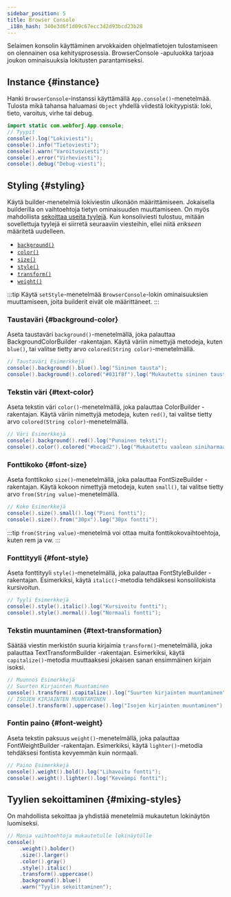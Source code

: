 ```yaml
---
sidebar_position: 5
title: Browser Console
_i18n_hash: 340e3d6f1d09c67ecc3d2d93bcd23b28
---
```

<DocChip chip='since' label='24.10' />
<JavadocLink type="foundation" location="com/webforj/BrowserConsole" top='true'/>

Selaimen konsolin käyttäminen arvokkaiden ohjelmatietojen tulostamiseen on olennainen osa kehitysprosessia. <JavadocLink type="foundation" location="com/webforj/BrowserConsole" code='true'>BrowserConsole</JavadocLink> -apuluokka tarjoaa joukon ominaisuuksia lokitusten parantamiseksi.

<!-- :::info
Ennen `24.10`, `App.consoleLog()` ja `App.consoleError()` menetelmät mahdollistivat tämän käyttäytymisen, mutta ne on sittemmin merkitty poistettaviksi.
::: -->

## Instance {#instance}

Hanki `BrowserConsole`-instanssi käyttämällä `App.console()`-menetelmää. Tulosta mikä tahansa haluamasi `Object` yhdellä viidestä lokityypistä: loki, tieto, varoitus, virhe tai debug.

```java
import static com.webforj.App.console;
// Tyypit
console().log("Lokiviesti");
console().info("Tietoviesti");
console().warn("Varoitusviesti");
console().error("Virheviesti");
console().debug("Debug-viesti");
```

## Styling {#styling}

Käytä builder-menetelmiä lokiviestin ulkonäön määrittämiseen. Jokaisella builderilla on vaihtoehtoja tietyn ominaisuuden muuttamiseen. On myös mahdollista [sekoittaa useita tyylejä](#mixing-styles).
Kun konsoliviesti tulostuu, mitään sovellettuja tyylejä ei siirretä seuraaviin viesteihin, ellei niitä *erikseen* määritetä uudelleen.

- [`background()`](#background-color)
- [`color()`](#text-color)
- [`size()`](#font-size)
- [`style()`](#font-style)
- [`transform()`](#text-transformation)
- [`weight()`](#font-weight)

:::tip
Käytä `setStyle`-menetelmää `BrowserConsole`-lokin ominaisuuksien muuttamiseen, joita builderit eivät ole määrittäneet.
:::

### Taustaväri {#background-color}

Aseta taustaväri `background()`-menetelmällä, joka palauttaa <JavadocLink type="foundation" location="com/webforj/BrowserConsole.BackgroundColorBuilder" code='true'>BackgroundColorBuilder</JavadocLink> -rakentajan.
Käytä väriin nimettyjä metodeja, kuten `blue()`, tai valitse tietty arvo `colored(String color)`-menetelmällä.

```java
// Taustaväri Esimerkkejä
console().background().blue().log("Sininen tausta");
console().background().colored("#031f8f").log("Mukautettu sininen tausta");
```

### Tekstin väri {#text-color}

Aseta tekstin väri `color()`-menetelmällä, joka palauttaa <JavadocLink type="foundation" location="com/webforj/BrowserConsole.ColorBuilder" code='true'>ColorBuilder</JavadocLink> -rakentajan.
Käytä väriin nimettyjä metodeja, kuten `red()`, tai valitse tietty arvo `colored(String color)`-menetelmällä.

```java
// Väri Esimerkkejä
console().background().red().log("Punainen teksti");
console().color().colored("#becad2").log("Mukautettu vaalean siniharmaa teksti");
```

### Fonttikoko {#font-size}

Aseta fonttikoko `size()`-menetelmällä, joka palauttaa <JavadocLink type="foundation" location="com/webforj/BrowserConsole.FontSizeBuilder" code='true'>FontSizeBuilder</JavadocLink> -rakentajan.
Käytä kokoon nimettyjä metodeja, kuten `small()`, tai valitse tietty arvo `from(String value)`-menetelmällä.

```java
// Koko Esimerkkejä
console().size().small().log("Pieni fontti");
console().size().from("30px").log("30px fontti");
```
:::tip
`from(String value)`-menetelmä voi ottaa muita fonttikokovaihtoehtoja, kuten rem ja vw.
:::

### Fonttityyli {#font-style}

Aseta fonttityyli `style()`-menetelmällä, joka palauttaa <JavadocLink type="foundation" location="com/webforj/BrowserConsole.FontStyleBuilder" code='true'>FontStyleBuilder</JavadocLink> -rakentajan.
Esimerkiksi, käytä `italic()`-metodia tehdäksesi konsolilokista kursivoitun.

```java
// Tyyli Esimerkkejä
console().style().italic().log("Kursivoitu fontti");
console().style().normal().log("Normaali fontti");
```

### Tekstin muuntaminen {#text-transformation}

Säätää viestin merkistön suuria kirjaimia `transform()`-menetelmällä, joka palauttaa <JavadocLink type="foundation" location="com/webforj/BrowserConsole.TextTransformBuilder" code='true'>TextTransformBuilder</JavadocLink> -rakentajan.
Esimerkiksi, käytä `capitalize()`-metodia muuttaaksesi jokaisen sanan ensimmäinen kirjain isoksi.

```java
// Muunnos Esimerkkejä
// Suurten Kirjainten Muuntaminen
console().transform().capitalize().log("Suurten kirjainten muuntaminen");
// ISOJEN KIRJAINTEN MUUNTAMINEN 
console().transform().uppercase().log("Isojen kirjainten muuntaminen");
```

### Fontin paino {#font-weight}

Aseta tekstin paksuus `weight()`-menetelmällä, joka palauttaa <JavadocLink type="foundation" location="com/webforj/BrowserConsole.FontWeightBuilder" code='true'>FontWeightBuilder</JavadocLink> -rakentajan.
Esimerkiksi, käytä `lighter()`-metodia tehdäksesi fontista kevyemmän kuin normaali.

```java
// Paino Esimerkkejä
console().weight().bold().log("Lihavoitu fontti");
console().weight().lighter().log("Keveämpi fontti");
```

## Tyylien sekoittaminen {#mixing-styles}
On mahdollista sekoittaa ja yhdistää menetelmiä mukautetun lokinäytön luomiseksi.

```java
// Monia vaihtoehtoja mukautetulle lokinäytölle
console()
    .weight().bolder()
    .size().larger()
    .color().gray()
    .style().italic()
    .transform().uppercase()
    .background().blue()
    .warn("Tyylin sekoittaminen");
```
